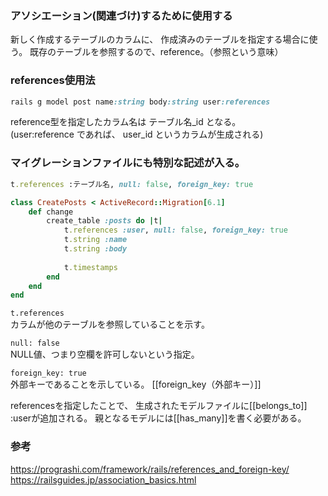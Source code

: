 
### アソシエーション(関連づけ)するために使用する

新しく作成するテーブルのカラムに、
作成済みのテーブルを指定する場合に使う。
既存のテーブルを参照するので、reference。（参照という意味）

###  references使用法

``` ruby
rails g model post name:string body:string user:references
```

reference型を指定したカラム名は テーブル名_id となる。  
(user:reference であれば、 user_id というカラムが生成される)

### マイグレーションファイルにも特別な記述が入る。

```ruby
t.references :テーブル名, null: false, foreign_key: true
```

```ruby
class CreatePosts < ActiveRecord::Migration[6.1] 
	def change 
		create_table :posts do |t| 
			t.references :user, null: false, foreign_key: true 
			t.string :name 
			t.string :body 
		
			t.timestamps 
		end 
	end
end

```

`t.references`  
カラムが他のテーブルを参照していることを示す。

`null: false`  
NULL値、つまり空欄を許可しないという指定。

`foreign_key: true`  
外部キーであることを示している。
[[foreign_key（外部キー）]]

referencesを指定したことで、
生成されたモデルファイルに[[belongs_to]] :userが追加される。
親となるモデルには[[has_many]]を書く必要がある。


### 参考
https://prograshi.com/framework/rails/references_and_foreign-key/
https://railsguides.jp/association_basics.html